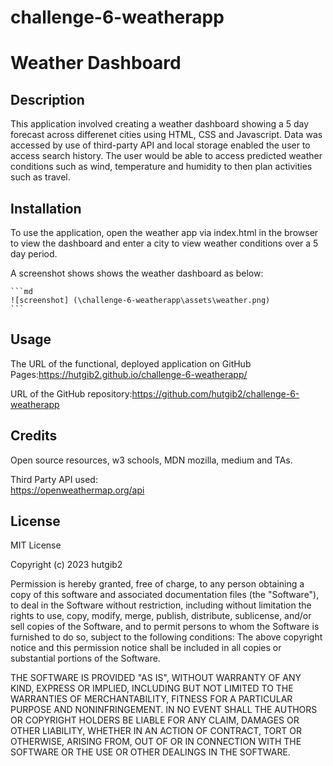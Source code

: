 # challenge-6-weatherapp

# Weather Dashboard

## Description
This application involved creating a weather dashboard showing a 5 day forecast across differenet cities using HTML, CSS and Javascript. Data was accessed by use of third-party API and local storage enabled the user to access search history. The user would be able to access predicted weather conditions such as wind, temperature and humidity to then plan activities such as travel.

## Installation

To use the application, open the weather app via index.html in the browser to view the dashboard and enter a city to view weather conditions over a 5 day period.

A screenshot shows shows the weather dashboard as below: 


    ```md
    ![screenshot] (\challenge-6-weatherapp\assets\weather.png)
    ```


## Usage

The URL of the functional, deployed application on GitHub Pages:https://hutgib2.github.io/challenge-6-weatherapp/

URL of the GitHub repository:https://github.com/hutgib2/challenge-6-weatherapp



## Credits
Open source resources, w3 schools, MDN mozilla, medium and TAs.



Third Party API used:  
https://openweathermap.org/api


## License

MIT License

Copyright (c) 2023 hutgib2

Permission is hereby granted, free of charge, to any person obtaining a copy of this software and associated documentation files (the "Software"), to deal in the Software without restriction, including without limitation the rights to use, copy, modify, merge, publish, distribute, sublicense, and/or sell copies of the Software, and to permit persons to whom the Software is furnished to do so, subject to the following conditions: The above copyright notice and this permission notice shall be included in all copies or substantial portions of the Software.

THE SOFTWARE IS PROVIDED "AS IS", WITHOUT WARRANTY OF ANY KIND, EXPRESS OR IMPLIED, INCLUDING BUT NOT LIMITED TO THE WARRANTIES OF MERCHANTABILITY, FITNESS FOR A PARTICULAR PURPOSE AND NONINFRINGEMENT. IN NO EVENT SHALL THE AUTHORS OR COPYRIGHT HOLDERS BE LIABLE FOR ANY CLAIM, DAMAGES OR OTHER LIABILITY, WHETHER IN AN ACTION OF CONTRACT, TORT OR OTHERWISE, ARISING FROM, OUT OF OR IN CONNECTION WITH THE SOFTWARE OR THE USE OR OTHER DEALINGS IN THE SOFTWARE.








